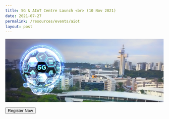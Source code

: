 ```yaml
---
title: 5G & AIoT Centre Launch <br> (10 Nov 2021)
date: 2021-07-27
permalink: /resources/events/aiot
layout: post
---
```



![Alt text for image on Isomer site](/images/AIoT%20Centre_1.png)



<a href="https://www.google.com" target='_blank'><button>Register Now</button></a>